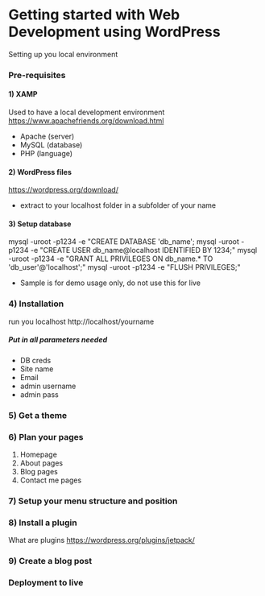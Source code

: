# Getting started with Web Development using WordPress

Setting up you local environment

### Pre-requisites

#### 1) XAMP
Used to have a local development environment
https://www.apachefriends.org/download.html

* Apache (server)
* MySQL (database)
* PHP (language)

#### 2) WordPress files
https://wordpress.org/download/
* extract to your localhost folder in a subfolder of your name

#### 3) Setup database
mysql -uroot -p1234 -e "CREATE DATABASE 'db_name';
mysql -uroot -p1234 -e "CREATE USER db_name@localhost IDENTIFIED BY 1234;"
mysql -uroot -p1234 -e "GRANT ALL PRIVILEGES ON db_name.* TO 'db_user'@'localhost';"
mysql -uroot -p1234 -e "FLUSH PRIVILEGES;"
* Sample is for demo usage only, do not use this for live

### 4) Installation
run you localhost
http://localhost/yourname

##### Put in all parameters needed
- DB creds
- Site name
- Email
- admin username
- admin pass

### 5) Get a theme

### 6) Plan your pages
1. Homepage
2. About pages
3. Blog pages
4. Contact me pages

### 7) Setup your menu structure and position

### 8) Install a plugin
What are plugins
https://wordpress.org/plugins/jetpack/

### 9) Create a blog post


### Deployment to live
